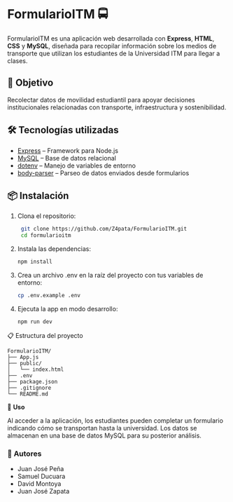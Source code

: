 # FormularioITM 🚍

FormularioITM es una aplicación web desarrollada con **Express**, **HTML**, **CSS** y **MySQL**, diseñada para recopilar información sobre los medios de transporte que utilizan los estudiantes de la Universidad ITM para llegar a clases.

## 📌 Objetivo

Recolectar datos de movilidad estudiantil para apoyar decisiones institucionales relacionadas con transporte, infraestructura y sostenibilidad.

## 🛠 Tecnologías utilizadas

- [Express](https://expressjs.com/) – Framework para Node.js
- [MySQL](https://www.mysql.com/) – Base de datos relacional
- [dotenv](https://www.npmjs.com/package/dotenv) – Manejo de variables de entorno
- [body-parser](https://www.npmjs.com/package/body-parser) – Parseo de datos enviados desde formularios

## 📦 Instalación

1. Clona el repositorio:
   ```bash
    git clone https://github.com/Z4pata/FormularioITM.git
    cd formularioitm
   ```

2. Instala las dependencias:
    ```bash
    npm install
    ```

3. Crea un archivo .env en la raíz del proyecto con tus variables de entorno:
    ```bash
    cp .env.example .env
    ```

4. Ejecuta la app en modo desarrollo:
    ```bash
    npm run dev
    ```

📋 Estructura del proyecto
```Codigo
FormularioITM/
├── App.js
├── public/ 
│   └── index.html
├── .env
├── package.json
├── .gitignore
└── README.md
```

🧪 <strong>Uso</strong>

Al acceder a la aplicación, los estudiantes pueden completar un formulario indicando cómo se transportan hasta la universidad. Los datos se almacenan en una base de datos MySQL para su posterior análisis.

<h3>🧠 <strong>Autores</strong></h3>

- Juan José Peña
- Samuel Ducuara
- David Montoya
- Juan José Zapata
